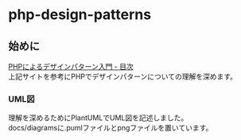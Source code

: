 # php-design-patterns

## 始めに
[PHPによるデザインパターン入門 - 目次](https://shimooka.hateblo.jp/entry/20141211/1418298136 "PHPデザインパターン入門")  
上記サイトを参考にPHPでデザインパターンについての理解を深めます。

### UML図
理解を深めるためにPlantUMLでUML図を記述しました。  
docs/diagramsに.pumlファイルとpngファイルを置いています。
